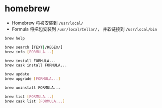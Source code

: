 # homebrew

* Homebrew 将被安装到 `/usr/local/`
* Formula 将把包安装到 `/usr/local/Cellar/`， 并软链接到 `/usr/local/bin`

```bash
brew help

brew search [TEXT|/REGEX/]
brew info [FORMULA...]

brew install FORMULA...
brew cask install FORMULA...

brew update
brew upgrade [FORMULA...]

brew uninstall FORMULA...

brew list [FORMULA...]
brew cask list [FORMULA...]
```


